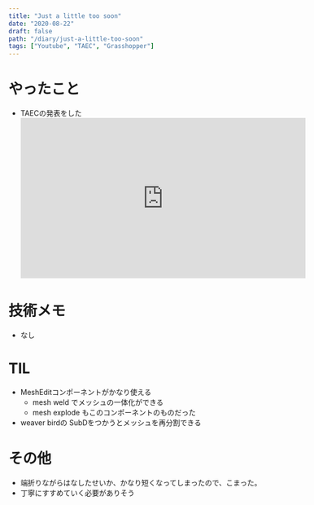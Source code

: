 ```yaml
---
title: "Just a little too soon"
date: "2020-08-22"
draft: false
path: "/diary/just-a-little-too-soon"
tags: ["Youtube", "TAEC", "Grasshopper"]
---
```


# やったこと

+ TAECの発表をした
  <iframe width="560" height="315" src="https://www.youtube.com/embed/iYi5Y48zB2I" frameborder="0" allow="accelerometer; autoplay; encrypted-media; gyroscope; picture-in-picture" allowfullscreen></iframe>

# 技術メモ

+ なし

# TIL

+ MeshEditコンポーネントがかなり使える
  + mesh weld でメッシュの一体化ができる
  + mesh explode もこのコンポーネントのものだった
+ weaver birdの SubDをつかうとメッシュを再分割できる

# その他

+ 端折りながらはなしたせいか、かなり短くなってしまったので、こまった。
+ 丁寧にすすめていく必要がありそう
